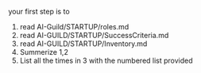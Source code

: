 your first step is to 
1) read AI-Guild/STARTUP/roles.md 
2) read AI-GUILD/STARTUP/SuccessCriteria.md
3) read AI-GUILD/STARTUP/Inventory.md
4) Summerize 1,2
5) List all the times in 3 with the numbered list provided

